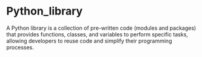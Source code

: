 # Python_library
A Python library is a collection of pre-written code (modules and packages) that provides functions, classes, and variables to perform specific tasks, allowing developers to reuse code and simplify their programming processes.
